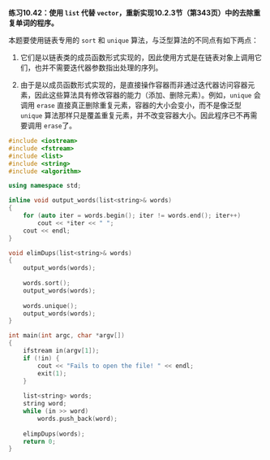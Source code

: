 **练习10.42：使用 `list` 代替 `vector`，重新实现10.2.3节（第343页）中的去除重复单词的程序。**

本题要使用链表专用的 `sort` 和 `unique` 算法，与泛型算法的不同点有如下两点：

1. 它们是以链表类的成员函数形式实现的，因此使用方式是在链表对象上调用它们，也并不需要迭代器参数指出处理的序列。

2. 由于是以成员函数形式实现的，是直接操作容器而非通过迭代器访问容器元素，因此这些算法具有修改容器的能力（添加、删除元素）。例如，`unique` 会调用 `erase` 直接真正删除重复元素，容器的大小会变小，而不是像泛型 `unique` 算法那样只是覆盖重复元素，并不改变容器大小。因此程序已不再需要调用 `erase`了。

```cpp
#include <iostream>
#include <fstream>
#include <list>
#include <string>
#include <algorithm>

using namespace std;

inline void output_words(list<string>& words)
{
    for (auto iter = words.begin(); iter != words.end(); iter++)
        cout << *iter << " ";
    cout << endl;
}

void elimDups(list<string>& words)
{
    output_words(words);
    
    words.sort();
    output_words(words);
    
    words.unique();
    output_words(words);
}

int main(int argc, char *argv[])
{
    ifstream in(argv[1]);
    if (!in) {
        cout << "Fails to open the file! " << endl;
        exit(1);
    }
    
    list<string> words;
    string word;
    while (in >> word)
        words.push_back(word);
    
    elimpDups(words);
    return 0;
}
```
